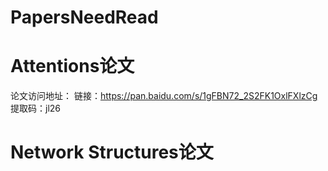 # PapersNeedRead

# Attentions论文
  论文访问地址：
  链接：https://pan.baidu.com/s/1gFBN72_2S2FK1OxlFXlzCg 
  提取码：jl26 

# Network Structures论文
  
